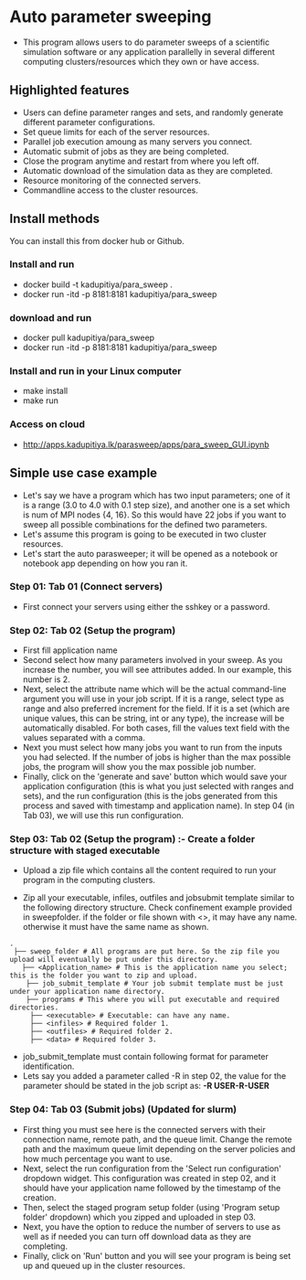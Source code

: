 # Auto parameter sweeping
* This program allows users to do parameter sweeps of a scientific simulation software or any application parallelly in several different computing clusters/resources which they own or have access.

## Highlighted features
* Users can define parameter ranges and sets, and randomly generate different parameter configurations.
* Set queue limits for each of the server resources.
* Parallel job execution amoung as many servers you connect.
* Automatic submit of jobs as they are being completed.
* Close the program anytime and restart from where you left off.
* Automatic download of the simulation data as they are completed.
* Resource monitoring of the connected servers.
* Commandline access to the cluster resources.

## Install methods
You can install this from docker hub or Github.

### Install and run
  * docker build -t kadupitiya/para_sweep .
  * docker run -itd -p 8181:8181 kadupitiya/para_sweep

### download and run
  * docker pull kadupitiya/para_sweep
  * docker run -itd -p 8181:8181 kadupitiya/para_sweep

### Install and run in your Linux computer
  * make install
  * make run

### Access on cloud
  * http://apps.kadupitiya.lk/parasweep/apps/para_sweep_GUI.ipynb

## Simple use case example
  * Let's say we have a program which has two input parameters; one of it is a range (3.0 to 4.0 with 0.1 step size), and another one is a set which is num of MPI nodes {4, 16}. So this would have 22 jobs if you want to sweep all possible combinations for the defined two parameters.
  * Let's assume this program is going to be executed in two cluster resources.
  * Let's start the auto parasweeper; it will be opened as a notebook or notebook app depending on how you ran it. 
### Step 01: Tab 01 (Connect servers)
  * First connect your servers using either the sshkey or a password.
### Step 02: Tab 02 (Setup the program)
  * First fill application name
  * Second select how many parameters involved in your sweep. As you increase the number, you will see attributes added. In our example, this number is 2.
  * Next, select the attribute name which will be the actual command-line argument you will use in your job script. If it is a range, select type as range and also preferred increment for the field. If it is a set (which are unique values, this can be string, int or any type), the increase will be automatically disabled. For both cases, fill the values text field with the values separated with a comma.
  * Next you must select how many jobs you want to run from the inputs you had selected. If the number of jobs is higher than the max possible jobs, the program will show you the max possible job number. 
  * Finally, click on the 'generate and save' button which would save your application configuration (this is what you just selected with ranges and sets), and the run configuration (this is the jobs generated from this process and saved with timestamp and application name). In step 04 (in Tab 03), we will use this run configuration.

### Step 03: Tab 02 (Setup the program) :- Create a folder structure with staged executable
 * Upload a zip file which contains all the content required to run your program in the computing clusters.

 * Zip all your executable, infiles, outfiles and jobsubmit template similar to the following directory structure. Check confinement example provided in sweepfolder. if the folder or file shown with <>, it may have any name. otherwise it must have the same name as shown. 
```
. 
 ├── sweep_folder # All programs are put here. So the zip file you upload will eventually be put under this directory. 
   ├── <Application_name> # This is the application name you select; this is the folder you want to zip and upload. 
    ├── job_submit_template # Your job submit template must be just under your application name directory. 
    ├── programs # This where you will put executable and required directories. 
     ├── <executable> # Executable: can have any name. 
     ├── <infiles> # Required folder 1. 
     ├── <outfiles> # Required folder 2. 
     ├── <data> # Required folder 3.
```
 * job_submit_template must contain following format for parameter identification. 
  * Lets say you added a parameter called -R in step 02, the value for the parameter should be stated in the job script as:
    **-R USER-R-USER** 
 
### Step 04: Tab 03 (Submit jobs) (Updated for slurm)
 * First thing you must see here is the connected servers with their connection name, remote path, and the queue limit. Change the remote path and the maximum queue limit depending on the server policies and how much percentage you want to use.
 * Next, select the run configuration from the 'Select run configuration' dropdown widget. This configuration was created in step 02, and it should have your application name followed by the timestamp of the creation.
 * Then, select the staged program setup folder (using 'Program setup folder' dropdown) which you zipped and uploaded in step 03.
 * Next, you have the option to reduce the number of servers to use as well as if needed you can turn off download data as they are completing.
 * Finally, click on 'Run' button and you will see your program is being set up and queued up in the cluster resources.
